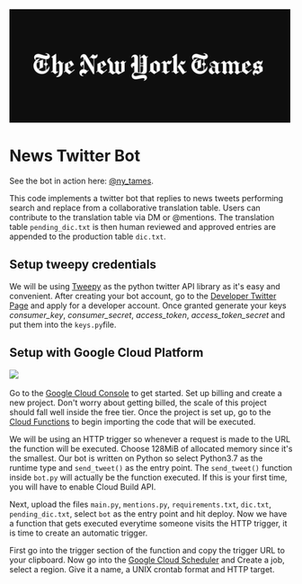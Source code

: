 <img src="img/banner.png" width="500"/>

# News Twitter Bot
See the bot in action here: [@ny_tames](https://twitter.com/ny_tames).

This code implements a twitter bot that replies to news tweets performing search and replace from a collaborative translation table. Users can contribute to the translation table via DM or @mentions.
The translation table `pending_dic.txt` is then human reviewed and approved entries are appended to the production table `dic.txt`.

## Setup tweepy credentials
We will be using [Tweepy](https://www.tweepy.org/) as the python twitter API library as it's easy and convenient.
After creating your bot account, go to the [Developer Twitter Page](https://developer.twitter.com/en) and apply for a developer account. Once granted generate your keys *consumer_key*, *consumer_secret*, *access_token*, *access_token_secret* and put them into the `keys.py`file.

## Setup with Google Cloud Platform
<img src="https://miro.medium.com/max/12516/1*CMz4r3-pEFp3Po6oHv-JxQ.png" width="350"/>

Go to the [Google Cloud Console](https://console.cloud.google.com/) to get started. Set up billing and create a new project. Don't worry about getting billed, the scale of this project should fall well inside the free tier.
Once the project is set up, go to the [Cloud Functions](https://console.cloud.google.com/functions) to begin importing the code that will be executed.

We will be using an HTTP trigger so whenever a request is made to the URL the function will be executed. Choose 128MiB of allocated memory since it's the smallest. Our bot is written on Python so select Python3.7 as the runtime type and `send_tweet()` as the entry point. The `send_tweet()` function inside `bot.py` will actually be the function executed. If this is your first time, you will have to enable Cloud Build API.

Next, upload the files `main.py`, `mentions.py`, `requirements.txt`, `dic.txt`, `pending_dic.txt`, select `bot` as the entry point and hit deploy. Now we have a function that gets executed everytime someone visits the HTTP trigger, it is time to create an automatic trigger.

First go into the trigger section of the function and copy the trigger URL to your clipboard. Now go into the [Google Cloud Scheduler](https://console.cloud.google.com/cloudscheduler) and Create a job, select a region. Give it a name, a UNIX crontab format and HTTP target.
